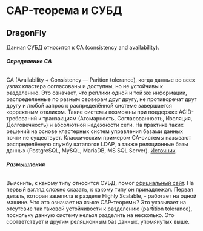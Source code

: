 # CAP-теорема и СУБД
## DragonFly 

Данная СУБД относится к CA (consistency and availability).

###### ***Определение CA***

CA (Availability + Consistency — Parition tolerance), когда данные во всех узлах кластера согласованы и доступны, но не устойчивы к разделению. 
Это означает, что реплики одной и той же информации, распределенные по разным серверам друг другу, не противоречат друг другу и любой запрос к распределённой системе завершается корректным откликом. 
Такие системы возможны при поддержке ACID-требований к транзакциям (Атомарность, Согласованность, Изоляция, Долговечность) и абсолютной надежности сети. На практике таких решений на основе кластерных систем управления базами данных почти не существует. 
Классическим примером CA-системы называют распределённую службу каталогов LDAP, а также реляционные базы данных (PostgreSQL, MySQL, MariaDB, MS SQL Server). [Источник](https://www.bigdataschool.ru/wiki/cap).

###### ***Размышления***

Выяснить, к какому типу относится СУБД, помог [официальный сайт](https://dragonflydb.io/).  На первый взгляд сложно сказать, к какому типу он принадлежал. Первая деталь, которая зацепила в разделе Highly Scalable, - работает на одной машине. Что это означает на языке CAP-теоремы? 
Это указывает на отсутсвие так таковой устойчивости к разделению (partition tolerance), поскольку данную систему нельзя разделить на несколько. Это соответствует и другим реляционным баз данных, упомянутых выше. 
